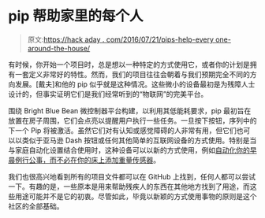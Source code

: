 # pip 帮助家里的每个人

> 原文:[https://hack aday . com/2016/07/21/pips-help-every one-around-the-house/](https://hackaday.com/2016/07/21/pips-help-everyone-around-the-house/)

有时候，你开始一个项目时，总是想以一种特定的方式使用它，或者你的计划是拥有一套定义非常好的特性。然而，我们的项目往往会朝着与我们预期完全不同的方向发展。[戴夫]和他的 pip 似乎就是这种情况。这些微小的设备最初是为残障人士设计的，但事实证明它们是我们经常听到的“物联网”的完美平台。

围绕 Bright Blue Bean 微控制器平台构建，以利用其低能耗要求，pip 最初旨在放置在房子周围，它们会点亮以提醒用户执行一些任务。一旦按下按钮，序列中的下一个 Pip 将被激活。虽然它们对有认知或感觉障碍的人非常有用，但它们也可以以类似于亚马逊 Dash 按钮或任何其他简单的互联网设备的方式使用。特别是当与家庭自动化设置结合使用时，这种设备可以以新的方式使用，例如[自动化你的早晨例行公事，而不必在你的床上添加重量传感器](http://hackaday.com/2016/06/19/turn-down-the-bed-turn-down-the-lights/)。

我们也很高兴地看到所有的项目文件都可以在 GitHub 上找到，任何人都可以尝试一下。有趣的是，一些原本是用来帮助残疾人的东西在其他地方找到了用途，而这些用途可能并不是它的初衷。尽管如此，毕竟以新颖的方式使用事物的原则是这个社区的全部基础。
